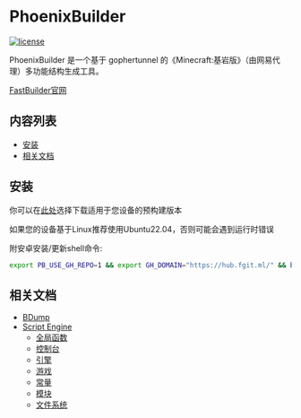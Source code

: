 # PhoenixBuilder

[![license](https://img.shields.io/badge/License-AGPL%203.0-brightgreen.svg?style=flat-square)](https://github.com/LNSSPsd/PhoenixBuilder/blob/main/LICENSE)

PhoenixBuilder 是一个基于 gophertunnel 的《Minecraft:基岩版》（由网易代理）多功能结构生成工具。

[FastBuilder官网](https://fastbulider.pro)

## 内容列表

- [安装](#安装)
- [相关文档](#相关文档)

## 安装

你可以在[此处](https://github.com/LNSSPsd/PhoenixBuilder/releases)选择下载适用于您设备的预构建版本

如果您的设备基于Linux推荐使用Ubuntu22.04，否则可能会遇到运行时错误

附安卓安装/更新shell命令:

```sh
export PB_USE_GH_REPO=1 && export GH_DOMAIN="https://hub.fgit.ml/" && bash -c "$(curl -fsSL raw.fgit.ml/LNSSPsd/PhoenixBuilder/main/install.sh)"
```

## 相关文档

- [BDump](https://github.com/LNSSPsd/PhoenixBuilder/blob/main/doc/bdump/bdump-cn.md)
- [Script Engine](https://github.com/LNSSPsd/PhoenixBuilder/tree/main/doc/script_engine_cn)
  - [全局函数](https://github.com/LNSSPsd/PhoenixBuilder/blob/main/doc/script_engine_cn/全局函数.md)
  - [控制台](https://github.com/LNSSPsd/PhoenixBuilder/blob/main/doc/script_engine_cn/控制台.md)
  - [引擎](https://github.com/LNSSPsd/PhoenixBuilder/blob/main/doc/script_engine_cn/引擎.md)
  - [游戏](https://github.com/LNSSPsd/PhoenixBuilder/blob/main/doc/script_engine_cn/游戏.md)
  - [常量](https://github.com/LNSSPsd/PhoenixBuilder/blob/main/doc/script_engine_cn/常量.md)
  - [模块](https://github.com/LNSSPsd/PhoenixBuilder/blob/main/doc/script_engine_cn/模块.md)
  - [文件系统](https://github.com/LNSSPsd/PhoenixBuilder/blob/main/doc/script_engine_cn/文件系统.md)
